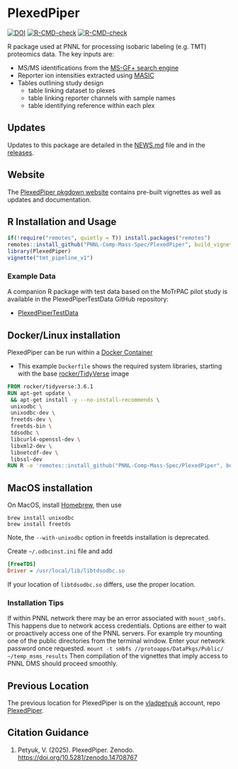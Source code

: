 # PlexedPiper

<!-- badges: start -->
[![DOI](https://zenodo.org/badge/DOI/10.5281/zenodo.14708767.svg)](https://doi.org/10.5281/zenodo.14708767)
[![R-CMD-check](https://github.com/PNNL-Comp-Mass-Spec/PlexedPiper/workflows/R-CMD-check/badge.svg)](https://github.com/PNNL-Comp-Mass-Spec/PlexedPiper/actions)
[![R-CMD-check](https://github.com/PNNL-Comp-Mass-Spec/PlexedPiper/actions/workflows/R-CMD-check.yaml/badge.svg)](https://github.com/PNNL-Comp-Mass-Spec/PlexedPiper/actions/workflows/R-CMD-check.yaml)
<!-- badges: end -->


R package used at PNNL for processing isobaric labeling (e.g. TMT) proteomics
data. The key inputs are:

* MS/MS identifications from the [MS-GF+ search engine](https://github.com/MSGFPlus/msgfplus)
* Reporter ion intensities extracted using [MASIC](https://github.com/pnnl-comp-mass-spec/MASIC)
* Tables outlining study design
   + table linking dataset to plexes
   + table linking reporter channels with sample names
   + table identifying reference within each plex

## Updates

Updates to this package are detailed in the [NEWS.md](https://github.com/PNNL-Comp-Mass-Spec/PlexedPiper/blob/master/NEWS.md) file and in the [releases](https://github.com/PNNL-Comp-Mass-Spec/PlexedPiper/releases).

## Website

The [PlexedPiper pkgdown website](https://pnnl-comp-mass-spec.github.io/PlexedPiper/) contains pre-built vignettes as well as updates and documentation.

## R Installation and Usage

```R
if(!require("remotes", quietly = T)) install.packages("remotes")
remotes::install_github("PNNL-Comp-Mass-Spec/PlexedPiper", build_vignettes = TRUE)
library(PlexedPiper)
vignette("tmt_pipeline_v1")
```

### Example Data

A companion R package with test data based on the MoTrPAC pilot study is available
in the PlexedPiperTestData GitHub repository:
* [PlexedPiperTestData](https://github.com/vladpetyuk/PlexedPiperTestData)

## Docker/Linux installation

PlexedPiper can be run within a [Docker Container](https://www.docker.com/resources/what-container/)

* This example `Dockerfile` shows the required system libraries, starting with the base [rocker/TidyVerse](https://hub.docker.com/r/rocker/tidyverse/dockerfile) image

```Dockerfile
FROM rocker/tidyverse:3.6.1
RUN apt-get update \
 && apt-get install -y --no-install-recommends \
 unixodbc \
 unixodbc-dev \
 freetds-dev \
 freetds-bin \
 tdsodbc \
 libcurl4-openssl-dev \
 libxml2-dev \
 libnetcdf-dev \
 libssl-dev
RUN R -e 'remotes::install_github("PNNL-Comp-Mass-Spec/PlexedPiper", build_vignettes = TRUE)'
```

## MacOS installation

On MacOS, install [Homebrew](https://brew.sh/), then use

```Shell
brew install unixodbc
brew install freetds
```
Note, the `--with-unixodbc` option in freetds installation is deprecated.

Create `~/.odbcinst.ini` file and add
```INI
[FreeTDS]
Driver = /usr/local/lib/libtdsodbc.so
```
If your location of `libtdsodbc.so` differs, use the proper location.

### Installation Tips

If within PNNL network there may be an error associated with `mount_smbfs`. This happens due to network access credentials. Options are either to wait or proactively access one of the PNNL servers. For example try mounting one of the public directories from the terminal window. Enter your network password once requested.
`mount -t smbfs //protoapps/DataPkgs/Public/ ~/temp_msms_results`
Then compilation of the vignettes that imply access to PNNL DMS should proceed smoothly.


## Previous Location

The previous location for PlexedPiper is on the [vladpetyuk](https://github.com/vladpetyuk) account, repo [PlexedPiper](https://github.com/vladpetyuk/PlexedPiper).

## Citation Guidance

1. Petyuk, V. (2025). PlexedPiper. Zenodo. https://doi.org/10.5281/zenodo.14708767